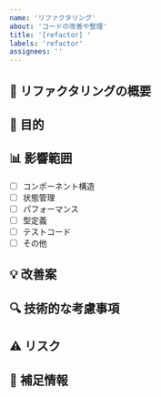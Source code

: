 ```yaml
---
name: 'リファクタリング'
about: 'コードの改善や整理'
title: '[refactor] '
labels: 'refactor'
assignees: ''
---
```


## 🔧 リファクタリングの概要

<!-- リファクタリングの内容を簡潔に説明してください -->

## 🎯 目的

<!-- なぜこのリファクタリングが必要なのか説明してください -->

## 📊 影響範囲

<!-- リファクタリングが影響する範囲を記載してください -->

- [ ] コンポーネント構造
- [ ] 状態管理
- [ ] パフォーマンス
- [ ] 型定義
- [ ] テストコード
- [ ] その他

## 💡 改善案

<!-- 具体的な改善方法を記載してください -->

## 🔍 技術的な考慮事項

<!-- 技術的な検討事項や懸念点があれば記載してください -->

## ⚠️ リスク

<!-- 想定されるリスクとその対策を記載してください -->

## 📝 補足情報

<!-- その他、リファクタリングに関する補足情報があれば記載してください -->
